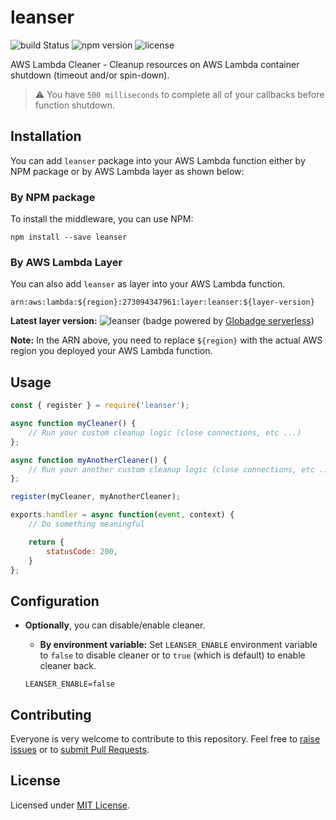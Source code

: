 # leanser

![build Status](https://github.com/serkan-ozal/leanser/actions/workflows/build.yml/badge.svg)
![npm version](https://badge.fury.io/js/leanser.svg)
![license](https://img.shields.io/badge/license-MIT-blue)

AWS Lambda Cleaner - Cleanup resources on AWS Lambda container shutdown (timeout and/or spin-down).

> :warning: You have `500 milliseconds` to complete all of your callbacks before function shutdown.

## Installation

You can add `leanser` package into your AWS Lambda function either by NPM package or by AWS Lambda layer as shown below:

### By NPM package

To install the middleware, you can use NPM:

```
npm install --save leanser
```

### By AWS Lambda Layer

You can also add `leanser` as layer into your AWS Lambda function.

```
arn:aws:lambda:${region}:273094347961:layer:leanser:${layer-version}

```

**Latest layer version:** ![leanser](https://api.globadge.com/v1/badgen/aws/lambda/layer/latest-version/us-east-1/273094347961/leanser) (badge powered by [Globadge serverless](https://www.globadge.com/badges/serverless))

**Note:** In the ARN above, you need to replace `${region}` with the actual AWS region you deployed your AWS Lambda function. 

## Usage

```javascript
const { register } = require('leanser');

async function myCleaner() {
    // Run your custom cleanup logic (close connections, etc ...)  
};

async function myAnotherCleaner() {
    // Run your another custom cleanup logic (close connections, etc ...)  
};

register(myCleaner, myAnotherCleaner);

exports.handler = async function(event, context) {
    // Do something meaningful

    return {
        statusCode: 200,
    }
};
```

## Configuration

* **Optionally**, you can disable/enable cleaner.

    - **By environment variable:**
      Set `LEANSER_ENABLE` environment variable to `false` to disable cleaner or to `true` (which is default) to enable cleaner back.
  ```
  LEANSER_ENABLE=false
  ```  

## Contributing

Everyone is very welcome to contribute to this repository.
Feel free to [raise issues](https://github.com/serkan-ozal/leanser/issues)
or to [submit Pull Requests](https://github.com/serkan-ozal/leanser/pulls).

## License

Licensed under [MIT License](LICENSE).
